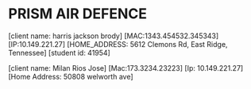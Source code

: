# PRISM AIR DEFENCE

[client name: harris jackson brody]
[MAC:1343.454532.345343]
[IP:10.149.221.27]
[HOME_ADDRESS: 5612 Clemons Rd, East Ridge, Tennessee]
[student id: 41954]


[client name: Milan Rios Jose]
[Mac:173.3234.23223]
[Ip: 10.149.221.27]
[Home Address: 50808 welworth ave]

